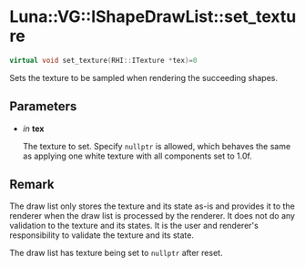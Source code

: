 # Luna::VG::IShapeDrawList::set_texture

```c++
virtual void set_texture(RHI::ITexture *tex)=0
```

Sets the texture to be sampled when rendering the succeeding shapes. 



## Parameters
* *in* **tex**

    The texture to set. Specify `nullptr` is allowed, which behaves the same as applying one white texture with all components set to 1.0f. 

## Remark
The draw list only stores the texture and its state as-is and provides it to the renderer when the draw list is processed by the renderer. It does not do any validation to the texture and its states. It is the user and renderer's responsibility to validate the texture and its state.


The draw list has texture being set to `nullptr` after reset. 


